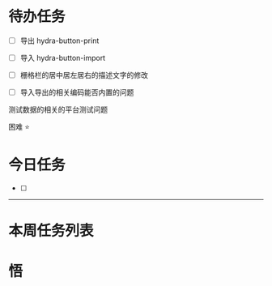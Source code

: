 # 待办任务
- [ ] 导出 hydra-button-print
- [ ] 导入 hydra-button-import
- [ ] 栅格栏的居中居左居右的描述文字的修改
- [ ] 导入导出的相关编码能否内置的问题


测试数据的相关的平台测试问题

困难
⭐

# 今日任务
- [ ] 




------
# 本周任务列表



# 悟